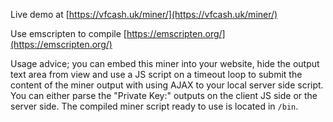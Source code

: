Live demo at [https://vfcash.uk/miner/](https://vfcash.uk/miner/)

Use emscripten to compile [https://emscripten.org/](https://emscripten.org/)

Usage advice; you can embed this miner into your website, hide the output text area from view and use a JS script on a timeout loop to submit the content of the miner output with using AJAX to your local server side script. You can either parse the "Private Key:" outputs on the client JS side or the server side. The compiled miner script ready to use is located in `/bin`.
